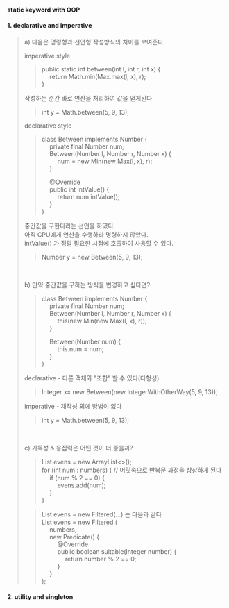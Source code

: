 #### static keyword with OOP
#### 1. declarative and imperative
> a) 다음은 명령형과 선언형 작성방식의 차이를 보여준다.
>   
>  imperative style
>> public static int between(int l, int r, int x) {  
>> &emsp; return Math.min(Max.max(l, x), r);  
>> }  
>  
>  작성하는 순간 바로 연산을 처리하여 값을 얻게된다  
>> int y = Math.between(5, 9, 13);
>   
> declarative style
>> class Between implements Number {  
>> &emsp; private final Number num;  
>> &emsp; Between(Number l, Number r, Number x) {  
>> &emsp; &emsp; num = new Min(new Max(l, x), r);  
>> &emsp; }  
>>  
>> &emsp; @Override  
>> &emsp; public int intValue() {  
>> &emsp; &emsp; return num.intValue();  
>> &emsp; }  
>> }  
>
> 중간값을 구한다라는 선언을 하였다.  
> 아직 CPU에게 연산을 수행하라 명령하지 않았다.  
> intValue() 가 정말 필요한 시점에 호출하여 사용할 수 있다.  
>> Number y = new Between(5, 9, 13);  
>
> <br> 
>
> b) 만약 중간값을 구하는 방식을 변경하고 싶다면?   
>> class Between implements Number {  
>> &emsp; private final Number num;  
>> &emsp; Between(Number l, Number r, Number x) {  
>> &emsp; &emsp; this(new Min(new Max(l, x), r));  
>> &emsp; }
>>
>> &emsp; Between(Number num) {  
>> &emsp; &emsp; this.num = num;  
>> &emsp; }  
>> }  
>     
> declarative - 다른 객체와 "조합" 할 수 있다(다형성)  
>> Integer x= new Between(new IntegerWithOtherWay(5, 9, 13));  
> 
> imperative - 재작성 외에 방법이 없다  
>> int y = Math.between(5, 9, 13);  
>
> <br> 
>
> c) 가독성 & 응집력은 어떤 것이 더 좋을까?  
>> List<Integer> evens = new ArrayList<>();  
>> for (int num : numbers) {  // 머릿속으로 반복문 과정을 상상하게 된다  
>> &emsp; if (num % 2 == 0) {   
>> &emsp; &emsp; evens.add(num);   
>  &emsp; }  
>> }
>
>> List<Integer> evens = new Filtered(...) 는 다음과 같다    
>> List<Integer> evens = new Filtered (  
>> &emsp; numbers,  
>> &emsp; new Predicate<Integer>() {  
>> &emsp; &emsp; @Override  
>> &emsp; &emsp; public boolean suitable(Integer number) {  
>> &emsp; &emsp; &emsp; return number % 2 == 0;  
>> &emsp; &emsp; }  
>> &emsp; }    
>> );
  
#### 2. utility and singleton  